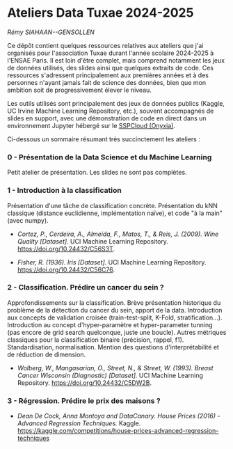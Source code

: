 # Ateliers Data Tuxae 2024-2025

_Rémy SIAHAAN--GENSOLLEN_

Ce dépôt contient quelques ressources relatives aux ateliers que j'ai organisés 
pour l'association Tuxae durant l'année scolaire 2024-2025 à l'ENSAE Paris.
Il est loin d'être complet, mais comprend notamment les jeux de données 
utilisés, des slides ainsi que quelques extraits de code. Ces ressources 
s'adressent principalement aux premières années et à des personnes n'ayant 
jamais fait de science des données, bien que mon ambition soit de 
progressivement élever le niveau.

Les outils utilisés sont principalement des jeux de données publics 
(Kaggle, UC Irvine Machine Learning Repository, etc.), souvent 
accompagnés de slides en support, avec une démonstration de code en 
direct dans un environnement Jupyter hébergé sur le 
[SSPCloud (Onyxia)](https://datalab.sspcloud.fr).

Ci-dessous un sommaire résumant très succinctement les ateliers :

### 0 - Présentation de la Data Science et du Machine Learning

Petit atelier de présentation. Les slides ne sont pas complètes.

### 1 - Introduction à la classification

Présentation d'une tâche de classification concrète. Présentation du kNN classique
(distance euclidienne, implémentation naïve), et code "à la main" (avec numpy).

- _Cortez, P., Cerdeira, A., Almeida, F., Matos, T., & Reis, J. (2009). 
Wine Quality [Dataset]._ UCI Machine Learning Repository.
https://doi.org/10.24432/C56S3T.

- _Fisher, R. (1936). Iris [Dataset]._ UCI Machine Learning Repository.
https://doi.org/10.24432/C56C76.

### 2 - Classification. Prédire un cancer du sein ?

Approfondissements sur la classification. Brève présentation historique
du problème de la détection du cancer du sein, apport de la data. Introduction
aux concepts de validation croisée (train-test-split, K-Fold, stratification...).
Introduction au concept d'hyper-paramètre et hyper-parameter tunning (pas encore 
de grid search quelconque, juste une boucle). Autres métriques classiques pour la
classification binaire (précision, rappel, f1). Standardisation, normalisation.
Mention des questions d'interprétabilité et de réduction de dimension.

- _Wolberg, W., Mangasarian, O., Street, N., & Street, W. (1993).
Breast Cancer Wisconsin (Diagnostic) [Dataset]._
UCI Machine Learning Repository. https://doi.org/10.24432/C5DW2B.

### 3 - Régression. Prédire le prix des maisons ?

- _Dean De Cock, Anna Montoya and DataCanary. House Prices (2016) - Advanced Regression Techniques._
Kaggle. https://kaggle.com/competitions/house-prices-advanced-regression-techniques